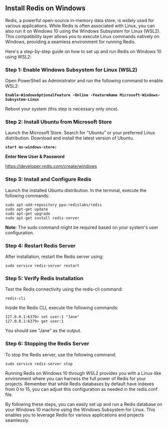 ## Install Redis on Windows

Redis, a powerful open-source in-memory data store, is widely used for various applications. While Redis is often associated with Linux, you can also run it on Windows 10 using the Windows Subsystem for Linux (WSL2). This compatibility layer allows you to execute Linux commands natively on Windows, providing a seamless environment for running Redis.

Here's a step-by-step guide on how to set up and run Redis on Windows 10 using WSL2:

### Step 1: Enable Windows Subsystem for Linux (WSL2)

Open PowerShell as Administrator and run the following command to enable WSL2:

**`Enable-WindowsOptionalFeature -Online -FeatureName Microsoft-Windows-Subsystem-Linux`**

Reboot your system (this step is necessary only once).

### Step 2: Install Ubuntu from Microsoft Store

Launch the Microsoft Store. Search for "Ubuntu" or your preferred Linux distribution. Download and install the latest version of Ubuntu.

**`start ms-windows-store:`**

**Enter New User & Password**

https://developer.redis.com/create/windows

### Step 3: Install and Configure Redis

Launch the installed Ubuntu distribution. In the terminal, execute the following commands:
```
sudo apt-add-repository ppa:redislabs/redis
sudo apt-get update
sudo apt-get upgrade
sudo apt-get install redis-server
```
**Note**: The sudo command might be required based on your system's user configuration.

### Step 4: Restart Redis Server

After installation, restart the Redis server using:
```
sudo service redis-server restart
```
### Step 5: Verify Redis Installation

Test the Redis connectivity using the redis-cli command:
```
redis-cli
```
Inside the Redis CLI, execute the following commands:
```
127.0.0.1:6379> set user:1 "Jane"
127.0.0.1:6379> get user:1
```
You should see "Jane" as the output.

### Step 6: Stopping the Redis Server

To stop the Redis server, use the following command:
```
sudo service redis-server stop
```
Running Redis on Windows 10 through WSL2 provides you with a Linux-like environment where you can harness the full power of Redis for your projects. Remember that while Redis databases by default have indexes from 0 to 15, you can adjust this configuration as needed in the redis.conf file.

By following these steps, you can easily set up and run a Redis database on your Windows 10 machine using the Windows Subsystem for Linux. This enables you to leverage Redis for various applications and projects seamlessly.
